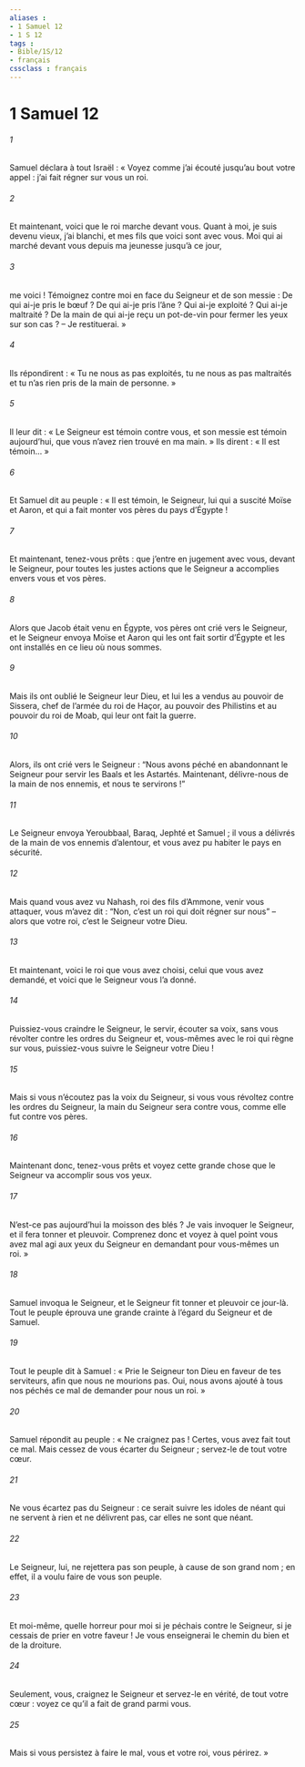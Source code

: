 ```yaml
---
aliases : 
- 1 Samuel 12
- 1 S 12
tags : 
- Bible/1S/12
- français
cssclass : français
---
```


# 1 Samuel 12

###### 1
Samuel déclara à tout Israël : « Voyez comme j’ai écouté jusqu’au bout votre appel : j’ai fait régner sur vous un roi.
###### 2
Et maintenant, voici que le roi marche devant vous. Quant à moi, je suis devenu vieux, j’ai blanchi, et mes fils que voici sont avec vous. Moi qui ai marché devant vous depuis ma jeunesse jusqu’à ce jour,
###### 3
me voici ! Témoignez contre moi en face du Seigneur et de son messie : De qui ai-je pris le bœuf ? De qui ai-je pris l’âne ? Qui ai-je exploité ? Qui ai-je maltraité ? De la main de qui ai-je reçu un pot-de-vin pour fermer les yeux sur son cas ? – Je restituerai. »
###### 4
Ils répondirent : « Tu ne nous as pas exploités, tu ne nous as pas maltraités et tu n’as rien pris de la main de personne. »
###### 5
Il leur dit : « Le Seigneur est témoin contre vous, et son messie est témoin aujourd’hui, que vous n’avez rien trouvé en ma main. » Ils dirent : « Il est témoin… »
###### 6
Et Samuel dit au peuple : « Il est témoin, le Seigneur, lui qui a suscité Moïse et Aaron, et qui a fait monter vos pères du pays d’Égypte !
###### 7
Et maintenant, tenez-vous prêts : que j’entre en jugement avec vous, devant le Seigneur, pour toutes les justes actions que le Seigneur a accomplies envers vous et vos pères.
###### 8
Alors que Jacob était venu en Égypte, vos pères ont crié vers le Seigneur, et le Seigneur envoya Moïse et Aaron qui les ont fait sortir d’Égypte et les ont installés en ce lieu où nous sommes.
###### 9
Mais ils ont oublié le Seigneur leur Dieu, et lui les a vendus au pouvoir de Sissera, chef de l’armée du roi de Haçor, au pouvoir des Philistins et au pouvoir du roi de Moab, qui leur ont fait la guerre.
###### 10
Alors, ils ont crié vers le Seigneur : “Nous avons péché en abandonnant le Seigneur pour servir les Baals et les Astartés. Maintenant, délivre-nous de la main de nos ennemis, et nous te servirons !”
###### 11
Le Seigneur envoya Yeroubbaal, Baraq, Jephté et Samuel ; il vous a délivrés de la main de vos ennemis d’alentour, et vous avez pu habiter le pays en sécurité.
###### 12
Mais quand vous avez vu Nahash, roi des fils d’Ammone, venir vous attaquer, vous m’avez dit : “Non, c’est un roi qui doit régner sur nous” – alors que votre roi, c’est le Seigneur votre Dieu.
###### 13
Et maintenant, voici le roi que vous avez choisi, celui que vous avez demandé, et voici que le Seigneur vous l’a donné.
###### 14
Puissiez-vous craindre le Seigneur, le servir, écouter sa voix, sans vous révolter contre les ordres du Seigneur et, vous-mêmes avec le roi qui règne sur vous, puissiez-vous suivre le Seigneur votre Dieu !
###### 15
Mais si vous n’écoutez pas la voix du Seigneur, si vous vous révoltez contre les ordres du Seigneur, la main du Seigneur sera contre vous, comme elle fut contre vos pères.
###### 16
Maintenant donc, tenez-vous prêts et voyez cette grande chose que le Seigneur va accomplir sous vos yeux.
###### 17
N’est-ce pas aujourd’hui la moisson des blés ? Je vais invoquer le Seigneur, et il fera tonner et pleuvoir. Comprenez donc et voyez à quel point vous avez mal agi aux yeux du Seigneur en demandant pour vous-mêmes un roi. »
###### 18
Samuel invoqua le Seigneur, et le Seigneur fit tonner et pleuvoir ce jour-là. Tout le peuple éprouva une grande crainte à l’égard du Seigneur et de Samuel.
###### 19
Tout le peuple dit à Samuel : « Prie le Seigneur ton Dieu en faveur de tes serviteurs, afin que nous ne mourions pas. Oui, nous avons ajouté à tous nos péchés ce mal de demander pour nous un roi. »
###### 20
Samuel répondit au peuple : « Ne craignez pas ! Certes, vous avez fait tout ce mal. Mais cessez de vous écarter du Seigneur ; servez-le de tout votre cœur.
###### 21
Ne vous écartez pas du Seigneur : ce serait suivre les idoles de néant qui ne servent à rien et ne délivrent pas, car elles ne sont que néant.
###### 22
Le Seigneur, lui, ne rejettera pas son peuple, à cause de son grand nom ; en effet, il a voulu faire de vous son peuple.
###### 23
Et moi-même, quelle horreur pour moi si je péchais contre le Seigneur, si je cessais de prier en votre faveur ! Je vous enseignerai le chemin du bien et de la droiture.
###### 24
Seulement, vous, craignez le Seigneur et servez-le en vérité, de tout votre cœur : voyez ce qu’il a fait de grand parmi vous.
###### 25
Mais si vous persistez à faire le mal, vous et votre roi, vous périrez. »
